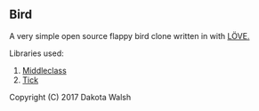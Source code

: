 ## Bird

A very simple open source flappy bird clone written in with [LÖVE.](https://love2d.org/)



Libraries used:

1. [Middleclass](https://github.com/kikito/middleclass)
2. [Tick](https://github.com/rxi/tick)



Copyright (C) 2017  Dakota Walsh